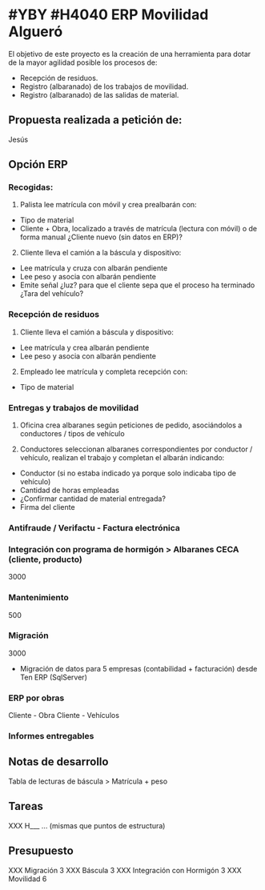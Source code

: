 # #YBY #H4040 ERP Movilidad Algueró

El objetivo de este proyecto es la creación de una herramienta para dotar de la mayor agilidad posible los procesos de:
+ Recepción de residuos.
+ Registro (albaranado) de los trabajos de movilidad.
+ Registro (albaranado) de las salidas de material.

## Propuesta realizada a petición de:
Jesús

## Opción ERP


### Recogidas:
1. Palista lee matrícula con móvil y crea prealbarán con:
+ Tipo de material
+ Cliente + Obra, localizado a través de matrícula (lectura con móvil) o de forma manual
¿Cliente nuevo (sin datos en ERP)?

2. Cliente lleva el camión a la báscula y dispositivo:
+ Lee matrícula y cruza con albarán pendiente
+ Lee peso y asocia con albarán pendiente
+ Emite señal ¿luz? para que el cliente sepa que el proceso ha terminado
¿Tara del vehículo?

### Recepción de residuos
1. Cliente lleva el camión a báscula y dispositivo:
+ Lee matrícula y crea albarán pendiente
+ Lee peso y asocia con albarán pendiente

2. Empleado lee matrícula y completa recepción con:
+ Tipo de material

### Entregas y trabajos de movilidad
1. Oficina crea albaranes según peticiones de pedido, asociándolos a conductores / tipos de vehículo

2. Conductores seleccionan albaranes correspondientes por conductor / vehículo, realizan el trabajo y completan el albarán indicando:
+ Conductor (si no estaba indicado ya porque solo indicaba tipo de vehículo)
+ Cantidad de horas empleadas
+ ¿Confirmar cantidad de material entregada?
+ Firma del cliente

### Antifraude / Verifactu - Factura electrónica

### Integración con programa de hormigón > Albaranes CECA (cliente, producto)
3000

### Mantenimiento
500

### Migración
3000
+ Migración de datos para 5 empresas (contabilidad + facturación) desde Ten ERP (SqlServer)


### ERP por obras
Cliente - Obra
Cliente - Vehículos

### Informes entregables

## Notas de desarrollo
Tabla de lecturas de báscula > Matrícula + peso

## Tareas
XXX H___ ...
(mismas que puntos de estructura)


## Presupuesto
XXX Migración 3
XXX Báscula 3
XXX Integración con Hormigón 3
XXX Movilidad 6

